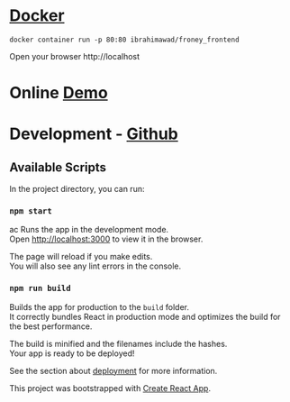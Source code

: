 # [Docker](https://hub.docker.com/r/ibrahimawad/froney_frontend)
```
docker container run -p 80:80 ibrahimawad/froney_frontend
```
Open your browser http://localhost

# Online [Demo](https://cartologic.github.io/react-geo-dashboard/)
# Development - [Github](https://github.com/cartologic/react-geo-dashboard)
## Available Scripts

In the project directory, you can run:

### `npm start`
ac
Runs the app in the development mode.<br>
Open [http://localhost:3000](http://localhost:3000) to view it in the browser.

The page will reload if you make edits.<br>
You will also see any lint errors in the console.

### `npm run build`

Builds the app for production to the `build` folder.<br>
It correctly bundles React in production mode and optimizes the build for the best performance.

The build is minified and the filenames include the hashes.<br>
Your app is ready to be deployed!

See the section about [deployment](https://facebook.github.io/create-react-app/docs/deployment) for more information.

This project was bootstrapped with [Create React App](https://github.com/facebook/create-react-app).
